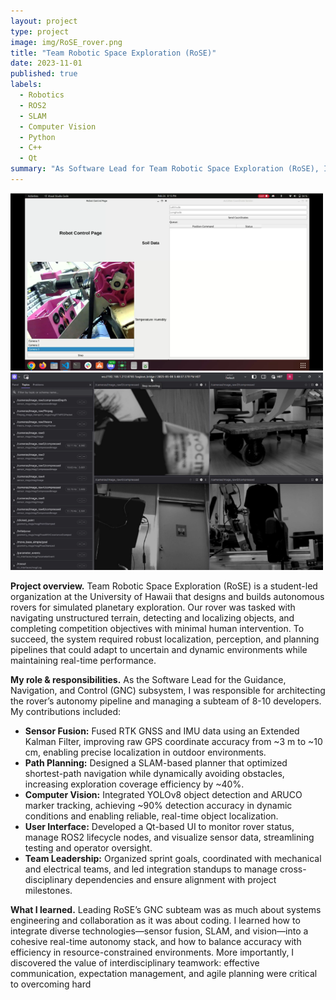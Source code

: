```yaml
---
layout: project
type: project
image: img/RoSE_rover.png
title: "Team Robotic Space Exploration (RoSE)"
date: 2023-11-01
published: true
labels:
  - Robotics
  - ROS2
  - SLAM
  - Computer Vision
  - Python
  - C++
  - Qt
summary: "As Software Lead for Team Robotic Space Exploration (RoSE), I developed autonomy software that fused GNSS/IMU data, implemented SLAM-based planning, and integrated advanced perception systems to enable real-time autonomous navigation and object detection."
---
```


<div class="text-center p-4">
  <img width="500px" src="../img/ground_station_gui.png" class="img-thumbnail" >
  <img width="500px" src="../img/foxglove_studio.png" class="img-thumbnail" >
</div>

**Project overview.** Team Robotic Space Exploration (RoSE) is a student-led organization at the University of Hawaii that designs and builds autonomous rovers for simulated planetary exploration. Our rover was tasked with navigating unstructured terrain, detecting and localizing objects, and completing competition objectives with minimal human intervention. To succeed, the system required robust localization, perception, and planning pipelines that could adapt to uncertain and dynamic environments while maintaining real-time performance.

**My role & responsibilities.** As the Software Lead for the Guidance, Navigation, and Control (GNC) subsystem, I was responsible for architecting the rover’s autonomy pipeline and managing a subteam of 8-10 developers. My contributions included:
- **Sensor Fusion:** Fused RTK GNSS and IMU data using an Extended Kalman Filter, improving raw GPS coordinate accuracy from ~3 m to ~10 cm, enabling precise localization in outdoor environments.  
- **Path Planning:** Designed a SLAM-based planner that optimized shortest-path navigation while dynamically avoiding obstacles, increasing exploration coverage efficiency by ~40%.  
- **Computer Vision:** Integrated YOLOv8 object detection and ARUCO marker tracking, achieving ~90% detection accuracy in dynamic conditions and enabling reliable, real-time object localization.  
- **User Interface:** Developed a Qt-based UI to monitor rover status, manage ROS2 lifecycle nodes, and visualize sensor data, streamlining testing and operator oversight.  
- **Team Leadership:** Organized sprint goals, coordinated with mechanical and electrical teams, and led integration standups to manage cross-disciplinary dependencies and ensure alignment with project milestones.  

**What I learned.** Leading RoSE’s GNC subteam was as much about systems engineering and collaboration as it was about coding. I learned how to integrate diverse technologies—sensor fusion, SLAM, and vision—into a cohesive real-time autonomy stack, and how to balance accuracy with efficiency in resource-constrained environments. More importantly, I discovered the value of interdisciplinary teamwork: effective communication, expectation management, and agile planning were critical to overcoming hard
